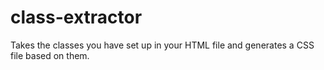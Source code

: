 # class-extractor
Takes the classes you have set up in your HTML file and generates a CSS file based on them.
